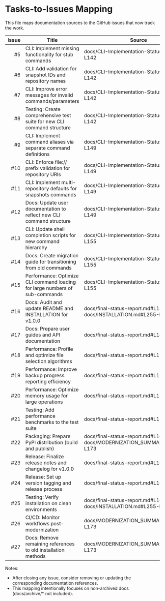 # Tasks-to-Issues Mapping

This file maps documentation sources to the GitHub issues that now track the work.

| Issue | Title | Source |
|------:|-------|--------|
| #5 | CLI: Implement missing functionality for stub commands | docs/CLI-Implementation-Status.md#L134-L142 |
| #6 | CLI: Add validation for snapshot IDs and repository names | docs/CLI-Implementation-Status.md#L138-L142 |
| #7 | CLI: Improve error messages for invalid commands/parameters | docs/CLI-Implementation-Status.md#L138-L142 |
| #8 | Testing: Create comprehensive test suite for new CLI command structure | docs/CLI-Implementation-Status.md#L134-L142 |
| #9 | CLI: Implement command aliases via separate command definitions | docs/CLI-Implementation-Status.md#L143-L149 |
| #10 | CLI: Enforce file:// prefix validation for repository URIs | docs/CLI-Implementation-Status.md#L145-L149 |
| #11 | CLI: Implement multi-repository defaults for snapshots commands | docs/CLI-Implementation-Status.md#L145-L149 |
| #12 | Docs: Update user documentation to reflect new CLI command structure | docs/CLI-Implementation-Status.md#L145-L149 |
| #13 | CLI: Update shell completion scripts for new command hierarchy | docs/CLI-Implementation-Status.md#L150-L155 |
| #14 | Docs: Create migration guide for transitioning from old commands | docs/CLI-Implementation-Status.md#L150-L155 |
| #15 | Performance: Optimize CLI command loading for large numbers of sub-commands | docs/CLI-Implementation-Status.md#L150-L155 |
| #16 | Docs: Audit and update README and INSTALLATION for v1.0.0 | docs/final-status-report.md#L148-L152; docs/INSTALLATION.md#L255-L266 |
| #17 | Docs: Prepare user guides and API documentation | docs/final-status-report.md#L148-L152 |
| #18 | Performance: Profile and optimize file selection algorithms | docs/final-status-report.md#L153-L159 |
| #19 | Performance: Improve backup progress reporting efficiency | docs/final-status-report.md#L153-L159 |
| #20 | Performance: Optimize memory usage for large operations | docs/final-status-report.md#L153-L159 |
| #21 | Testing: Add performance benchmarks to the test suite | docs/final-status-report.md#L153-L159 |
| #22 | Packaging: Prepare PyPI distribution (build and publish) | docs/final-status-report.md#L160-L166; docs/MODERNIZATION_SUMMARY.md#L167-L173 |
| #23 | Release: Finalize release notes and changelog for v1.0.0 | docs/final-status-report.md#L160-L166 |
| #24 | Release: Set up version tagging and release process | docs/final-status-report.md#L160-L166 |
| #25 | Testing: Verify installation on clean environments | docs/final-status-report.md#L160-L166; docs/INSTALLATION.md#L255-L266 |
| #26 | CI/CD: Monitor workflows post-modernization | docs/MODERNIZATION_SUMMARY.md#L167-L173 |
| #27 | Docs: Remove remaining references to old installation methods | docs/MODERNIZATION_SUMMARY.md#L167-L173 |

Notes:
- After closing any issue, consider removing or updating the corresponding documentation references.
- This mapping intentionally focuses on non-archived docs (docs/archive/* not included).
